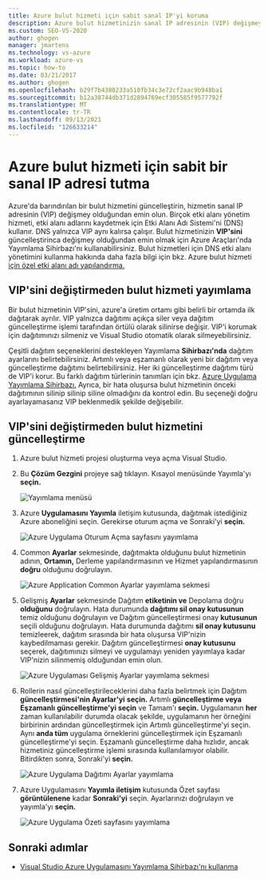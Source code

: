 ```yaml
---
title: Azure bulut hizmeti için sabit sanal IP'yi koruma
description: Azure bulut hizmetinizin sanal IP adresinin (VIP) değişmey olduğundan emin olun.
ms.custom: SEO-VS-2020
author: ghogen
manager: jmartens
ms.technology: vs-azure
ms.workload: azure-vs
ms.topic: how-to
ms.date: 03/21/2017
ms.author: ghogen
ms.openlocfilehash: b29f7b4380233a510fb34c3e72cf2aac9b948ba1
ms.sourcegitcommit: b12a38744db371d2894769ecf305585f9577792f
ms.translationtype: MT
ms.contentlocale: tr-TR
ms.lasthandoff: 09/13/2021
ms.locfileid: "126633214"
---
```

# <a name="retain-a-constant-virtual-ip-address-for-an-azure-cloud-service"></a>Azure bulut hizmeti için sabit bir sanal IP adresi tutma
Azure'da barındırılan bir bulut hizmetini güncelleştirin, hizmetin sanal IP adresinin (VIP) değişmey olduğundan emin olun. Birçok etki alanı yönetim hizmeti, etki alanı adlarını kaydetmek için Etki Alanı Adı Sistemi'ni (DNS) kullanır. DNS yalnızca VIP aynı kalırsa çalışır. Bulut hizmetinizin **VIP'sini** güncelleştirinca değişmey olduğundan emin olmak için Azure Araçları'nda Yayımlama Sihirbazı'nı kullanabilirsiniz. Bulut hizmetleri için DNS etki alanı yönetimini kullanma hakkında daha fazla bilgi için bkz. Azure bulut hizmeti [için özel etki alanı adı yapılandırma.](/azure/cloud-services/cloud-services-custom-domain-name-portal)

## <a name="publish-a-cloud-service-without-changing-its-vip"></a>VIP'sini değiştirmeden bulut hizmeti yayımlama
Bir bulut hizmetinin VIP'sini, azure'a üretim ortamı gibi belirli bir ortamda ilk dağıtarak ayrılır. VIP yalnızca dağıtımı açıkça siler veya dağıtım güncelleştirme işlemi tarafından örtülü olarak silinirse değişir. VIP'i korumak için dağıtımınızı silmeniz ve Visual Studio otomatik olarak silmeyebilirsiniz.

Çeşitli dağıtım seçeneklerini destekleyen Yayımlama **Sihirbazı'nda** dağıtım ayarlarını belirtebilirsiniz. Artımlı veya eşzamanlı olarak yeni bir dağıtım veya güncelleştirme dağıtımı belirtebilirsiniz. Her iki güncelleştirme dağıtımı türü de VIP'i korur. Bu farklı dağıtım türlerinin tanımları için bkz. [Azure Uygulama Yayımlama Sihirbazı.](vs-azure-tools-publish-azure-application-wizard.md) Ayrıca, bir hata oluşursa bulut hizmetinin önceki dağıtımının silinip silinip siline olmadığını da kontrol edin. Bu seçeneği doğru ayarlayamasanız VIP beklenmedik şekilde değişebilir.

## <a name="update-a-cloud-service-without-changing-its-vip"></a>VIP'sini değiştirmeden bulut hizmetini güncelleştirme
1. Azure bulut hizmeti projesi oluşturma veya açma Visual Studio.

2. Bu **Çözüm Gezgini** projeye sağ tıklayın. Kısayol menüsünde Yayımla'yı **seçin.**

    ![Yayımlama menüsü](./media/vs-azure-tools-cloud-service-retain-a-constant-virtual-ip-address/solution-explorer-publish-menu.png)

3. Azure **Uygulamasını Yayımla** iletişim kutusunda, dağıtmak istediğiniz Azure aboneliğini seçin. Gerekirse oturum açma ve Sonraki'yi **seçin.**

    ![Azure Uygulama Oturum Açma sayfasını yayımlama](./media/vs-azure-tools-cloud-service-retain-a-constant-virtual-ip-address/azure-publish-signin.png)

4. Common **Ayarlar** sekmesinde, dağıtmakta olduğunu bulut hizmetinin adının, **Ortamın,** Derleme yapılandırmasının ve Hizmet yapılandırmasının **doğru** olduğunu doğrulayın.

    ![Azure Application Common Ayarlar yayımlama sekmesi](./media/vs-azure-tools-cloud-service-retain-a-constant-virtual-ip-address/azure-publish-common-settings.png)

5. Gelişmiş **Ayarlar** sekmesinde Dağıtım **etiketinin ve** Depolama doğru **olduğunu** doğrulayın. Hata durumunda **dağıtımı sil onay kutusunun** temiz olduğunu doğrulayın ve Dağıtım güncelleştirmesi onay **kutusunun** seçili olduğunu doğrulayın. Hata durumunda dağıtımı **sil onay kutusunu** temizleerek, dağıtım sırasında bir hata oluşursa VIP'nizin kaybedilmaması gerekir. Dağıtım güncelleştirmesi **onay kutusunu** seçerek, dağıtımınızı silmeyi ve uygulamayı yeniden yayımlaya kadar VIP'nizin silinmemiş olduğundan emin olun.

    ![Azure Uygulaması Gelişmiş Ayarlar yayımlama sekmesi](./media/vs-azure-tools-cloud-service-retain-a-constant-virtual-ip-address/azure-publish-advanced-settings.png)

6. Rollerin nasıl güncelleştirileceklerini daha fazla belirtmek için Dağıtım **güncelleştirmesi'nin Ayarlar'yi** **seçin.** Artımlı **güncelleştirme veya Eşzamanlı** **güncelleştirme'yi seçin** ve Tamam'ı **seçin.** Uygulamanın **her** zaman kullanılabilir durumda olacak şekilde, uygulamanın her örneğini birbirinin ardından güncelleştirmek için Artımlı güncelleştirme'yi seçin. Aynı **anda tüm** uygulama örneklerini güncelleştirmek için Eşzamanlı güncelleştirme'yi seçin. Eşzamanlı güncelleştirme daha hızlıdır, ancak hizmetiniz güncelleştirme işlemi sırasında kullanılamıyor olabilir. Bitirdikten sonra, Sonraki'yi **seçin.**

    ![Azure Uygulama Dağıtımı Ayarlar yayımlama](./media/vs-azure-tools-cloud-service-retain-a-constant-virtual-ip-address/azure-publish-deployment-update-settings.png)

7. Azure Uygulamasını **Yayımla iletişim** kutusunda Özet sayfası **görüntülenene** kadar **Sonraki'yi** seçin. Ayarlarınızı doğrulayın ve yayımla'yı **seçin.**

    ![Azure Uygulama Özeti sayfasını yayımlama](./media/vs-azure-tools-cloud-service-retain-a-constant-virtual-ip-address/azure-publish-summary.png)

## <a name="next-steps"></a>Sonraki adımlar
- [Visual Studio Azure Uygulamasını Yayımlama Sihirbazı'nı kullanma](vs-azure-tools-publish-azure-application-wizard.md)
